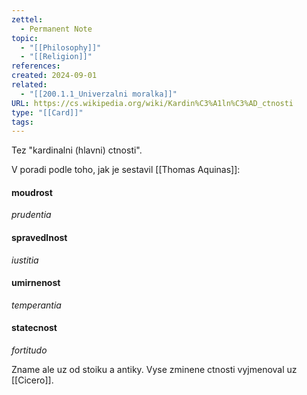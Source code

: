 ```yaml
---
zettel:
  - Permanent Note
topic:
  - "[[Philosophy]]"
  - "[[Religion]]"
references: 
created: 2024-09-01
related:
  - "[[200.1.1_Univerzalni moralka]]"
URL: https://cs.wikipedia.org/wiki/Kardin%C3%A1ln%C3%AD_ctnosti
type: "[[Card]]"
tags: 
---
```

Tez "kardinalni (hlavni) ctnosti".

V poradi podle toho, jak je sestavil [[Thomas Aquinas]]:

#### moudrost
_prudentia_
#### spravedlnost
_iustitia_
#### umirnenost
_temperantia_
#### statecnost
_fortitudo_


Zname ale uz od stoiku a antiky. Vyse zminene ctnosti vyjmenoval uz [[Cicero]].